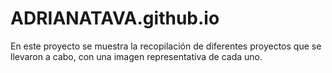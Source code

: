 # ADRIANATAVA.github.io
En este proyecto se muestra la recopilación de diferentes proyectos que se llevaron a cabo, con una imagen representativa de cada uno.
